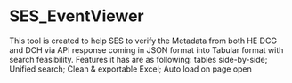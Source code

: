 # SES_EventViewer
This tool is created to help SES to verify the Metadata from both HE DCG and DCH via API response coming in JSON format into Tabular format with search feasibility. Features it has are as following:  tables side-by-side; Unified search; Clean &amp; exportable Excel; Auto load on page open
